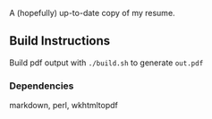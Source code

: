 A (hopefully) up-to-date copy of my resume.

## Build Instructions ##

Build pdf output with `./build.sh` to generate `out.pdf`

### Dependencies ###

markdown, perl, wkhtmltopdf

